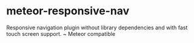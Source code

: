 meteor-responsive-nav
=====================

Responsive navigation plugin without library dependencies and with fast touch screen support. ~ Meteor compatible
